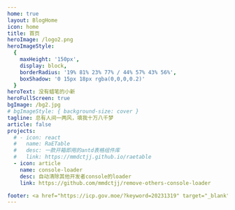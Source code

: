 ```yaml
---
home: true
layout: BlogHome
icon: home
title: 首页
heroImage: /logo2.png
heroImageStyle:
  {
    maxHeight: '150px',
    display: block,
    borderRadius: '19% 81% 23% 77% / 44% 57% 43% 56%',
    boxShadow: '0 15px 18px rgba(0,0,0,0.2)'
  }
heroText: 没有蜡笔的小新
heroFullScreen: true
bgImage: /bg2.jpg
# bgImageStyle: { background-size: cover }
tagline: 总有人间一两风，填我十万八千梦
article: false
projects:
  # - icon: react
  #   name: RaETable
  #   desc: 一款开箱即用的antd表格组件库
  #   link: https://mmdctjj.github.io/raetable
  - icon: article
    name: console-loader
    desc: 自动清除其他开发者console的loader
    link: https://github.com/mmdctjj/remove-others-console-loader

footer: <a href="https://icp.gov.moe/?keyword=20231319" target="_blank">萌 ICP 备 20231319 号</a>
---
```

